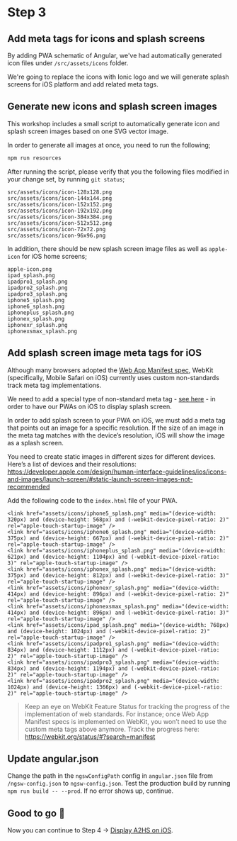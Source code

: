 # Step 3

## Add meta tags for icons and splash screens

By adding PWA schematic of Angular, we've had automatically generated icon files under `/src/assets/icons` folder. 

We're going to replace the icons with Ionic logo and we will generate splash screens for iOS platform and add related meta tags. 

## Generate new icons and splash screen images

This workshop includes a small script to automatically generate icon and splash screen images based on one SVG vector image.

In order to generate all images at once, you need to run the following;

```bash
npm run resources
```

After running the script, please verify that you the following files modified in your change set, by running `git status`;

```
src/assets/icons/icon-128x128.png
src/assets/icons/icon-144x144.png
src/assets/icons/icon-152x152.png
src/assets/icons/icon-192x192.png
src/assets/icons/icon-384x384.png
src/assets/icons/icon-512x512.png
src/assets/icons/icon-72x72.png
src/assets/icons/icon-96x96.png
```

In addition, there should be new splash screen image files as well as `apple-icon` for iOS home screens;

```
apple-icon.png
ipad_splash.png
ipadpro1_splash.png
ipadpro2_splash.png
ipadpro3_splash.png
iphone5_splash.png
iphone6_splash.png
iphoneplus_splash.png
iphonex_splash.png
iphonexr_splash.png
iphonexsmax_splash.png
```  

## Add splash screen image meta tags for iOS

Although many browsers adopted the [Web App Manifest spec](https://w3c.github.io/manifest/), WebKit (specifically, Mobile Safari on iOS) currently uses custom non-standards track meta tag implementations.

We need to add a special type of non-standard meta tag - [see here](https://developer.apple.com/library/archive/documentation/AppleApplications/Reference/SafariWebContent/ConfiguringWebApplications/ConfiguringWebApplications.html) - in order to have our PWAs on iOS to display splash screen.

In order to add splash screen to your PWA on iOS, we must add a meta tag that points out an image for a specific resolution. If the size of an image in the meta tag matches with the device’s resolution, iOS will show the image as a splash screen. 

You need to create static images in different sizes for different devices. Here’s a list of devices and their resolutions: https://developer.apple.com/design/human-interface-guidelines/ios/icons-and-images/launch-screen/#static-launch-screen-images-not-recommended 

Add the following code to the `index.html` file of your PWA. 

```
<link href="assets/icons/iphone5_splash.png" media="(device-width: 320px) and (device-height: 568px) and (-webkit-device-pixel-ratio: 2)" rel="apple-touch-startup-image" />
<link href="assets/icons/iphone6_splash.png" media="(device-width: 375px) and (device-height: 667px) and (-webkit-device-pixel-ratio: 2)" rel="apple-touch-startup-image" />
<link href="assets/icons/iphoneplus_splash.png" media="(device-width: 621px) and (device-height: 1104px) and (-webkit-device-pixel-ratio: 3)" rel="apple-touch-startup-image" />
<link href="assets/icons/iphonex_splash.png" media="(device-width: 375px) and (device-height: 812px) and (-webkit-device-pixel-ratio: 3)" rel="apple-touch-startup-image" />
<link href="assets/icons/iphonexr_splash.png" media="(device-width: 414px) and (device-height: 896px) and (-webkit-device-pixel-ratio: 2)" rel="apple-touch-startup-image" />
<link href="assets/icons/iphonexsmax_splash.png" media="(device-width: 414px) and (device-height: 896px) and (-webkit-device-pixel-ratio: 3)" rel="apple-touch-startup-image" />
<link href="assets/icons/ipad_splash.png" media="(device-width: 768px) and (device-height: 1024px) and (-webkit-device-pixel-ratio: 2)" rel="apple-touch-startup-image" />
<link href="assets/icons/ipadpro1_splash.png" media="(device-width: 834px) and (device-height: 1112px) and (-webkit-device-pixel-ratio: 2)" rel="apple-touch-startup-image" />
<link href="assets/icons/ipadpro3_splash.png" media="(device-width: 834px) and (device-height: 1194px) and (-webkit-device-pixel-ratio: 2)" rel="apple-touch-startup-image" />
<link href="assets/icons/ipadpro2_splash.png" media="(device-width: 1024px) and (device-height: 1366px) and (-webkit-device-pixel-ratio: 2)" rel="apple-touch-startup-image" />
```

> Keep an eye on WebKit Feature Status for tracking the progress of the implementation of web standards. For instance; once Web App Manifest specs is implemented on WebKit, you won’t need to use the custom meta tags above anymore. Track the progress here: https://webkit.org/status/#?search=manifest

## Update angular.json

Change the path in the `ngswConfigPath` config in `angular.json` file from `/ngsw-config.json` to `ngsw-config.json`.
Test the production build by running `npm run build -- --prod`. If no error shows up, continue.

## Good to go 🎯
Now you can continue to Step 4 -> [Display A2HS on iOS](https://github.com/onderceylan/pwa-workshop-angular-firebase/blob/step-4/README.md). 
